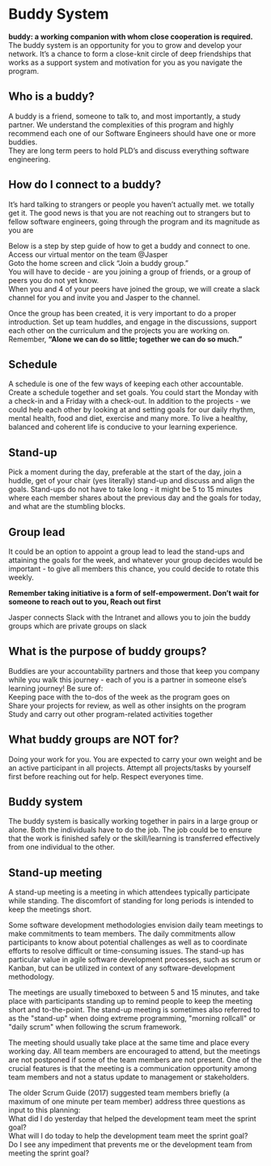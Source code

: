 # Buddy System
**buddy: a working companion with whom close cooperation is required.**  
The buddy system is an opportunity for you to grow and develop your network. It’s a chance to form a close-knit circle of deep friendships that works as a support system and motivation for you as you navigate the program.  

## Who is a buddy?
A buddy is a friend, someone to talk to, and most importantly, a study partner. We understand the complexities of this program and highly recommend each one of our Software Engineers should have one or more buddies.  
They are long term peers to hold PLD’s and discuss everything software engineering.  

## How do I connect to a buddy?
It’s hard talking to strangers or people you haven’t actually met. we totally get it. The good news is that you are not reaching out to strangers but to fellow software engineers, going through the program and its magnitude as you are  

Below is a step by step guide of how to get a buddy and connect to one.  
Access our virtual mentor on the team @Jasper  
Goto the home screen and click “Join a buddy group.”  
You will have to decide - are you joining a group of friends, or a group of peers you do not yet know.  
When you and 4 of your peers have joined the group, we will create a slack channel for you and invite you and Jasper to the channel.  

Once the group has been created, it is very important to do a proper introduction. Set up team huddles, and engage in the discussions, support each other on the curriculum and the projects you are working on. Remember,
**“Alone we can do so little; together we can do so much.”**  

## Schedule
A schedule is one of the few ways of keeping each other accountable. Create a schedule together and set goals. You could start the Monday with a check-in and a Friday with a check-out. In addition to the projects - we could help each other by looking at and setting goals for our daily rhythm, mental health, food and diet, exercise and many more. To live a healthy, balanced and coherent life is conducive to your learning experience.  

## Stand-up
Pick a moment during the day, preferable at the start of the day, join a huddle, get of your chair (yes literally) stand-up and discuss and align the goals. Stand-ups do not have to take long - it might be 5 to 15 minutes where each member shares about the previous day and the goals for today, and what are the stumbling blocks. 

## Group lead
It could be an option to appoint a group lead to lead the stand-ups and attaining the goals for the week, and whatever your group decides would be important - to give all members this chance, you could decide to rotate this weekly.  
 
**Remember taking initiative is a form of self-empowerment. Don’t wait for someone to reach out to you, Reach out first**  

 Jasper connects Slack with the Intranet and allows you to join the buddy groups which are private groups on slack  

## What is the purpose of buddy groups?
Buddies are your accountability partners and those that keep you company while you walk this journey - each of you is a partner in someone else’s learning journey! Be sure of:  
Keeping pace with the to-dos of the week as the program goes on  
Share your projects for review, as well as other insights on the program  
Study and carry out other program-related activities together  

## What buddy groups are NOT for?
Doing your work for you. You are expected to carry your own weight and be an active participant in all projects. Attempt all projects/tasks by yourself first before reaching out for help. Respect everyones time.  


## Buddy system
The buddy system is basically working together in pairs in a large group or alone. Both the individuals have to do the job. The job could be to ensure that the work is finished safely or the skill/learning is transferred effectively from one individual to the other.  

## Stand-up meeting
A stand-up meeting is a meeting in which attendees typically participate while standing. The discomfort of standing for long periods is intended to keep the meetings short.  

Some software development methodologies envision daily team meetings to make commitments to team members. The daily commitments allow participants to know about potential challenges as well as to coordinate efforts to resolve difficult or time-consuming issues. The stand-up has particular value in agile software development processes, such as scrum or Kanban, but can be utilized in context of any software-development methodology.

The meetings are usually timeboxed to between 5 and 15 minutes, and take place with participants standing up to remind people to keep the meeting short and to-the-point. The stand-up meeting is sometimes also referred to as the "stand-up" when doing extreme programming, "morning rollcall" or "daily scrum" when following the scrum framework.

The meeting should usually take place at the same time and place every working day. All team members are encouraged to attend, but the meetings are not postponed if some of the team members are not present. One of the crucial features is that the meeting is a communication opportunity among team members and not a status update to management or stakeholders.

The older Scrum Guide (2017) suggested team members briefly (a maximum of one minute per team member) address three questions as input to this planning:  
What did I do yesterday that helped the development team meet the sprint goal?  
What will I do today to help the development team meet the sprint goal?  
Do I see any impediment that prevents me or the development team from meeting the sprint goal?  


